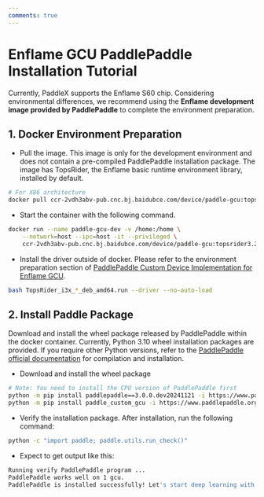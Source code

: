 ```yaml
---
comments: true
---
```


# Enflame GCU PaddlePaddle Installation Tutorial

Currently, PaddleX supports the Enflame S60 chip. Considering environmental differences, we recommend using the <b>Enflame development image provided by PaddlePaddle</b> to complete the environment preparation.

## 1. Docker Environment Preparation
* Pull the image. This image is only for the development environment and does not contain a pre-compiled PaddlePaddle installation package. The image has TopsRider, the Enflame basic runtime environment library, installed by default.
```bash
# For X86 architecture
docker pull ccr-2vdh3abv-pub.cnc.bj.baidubce.com/device/paddle-gcu:topsrider3.2.109-ubuntu20-x86_64-gcc84
```
* Start the container with the following command.
```bash
docker run --name paddle-gcu-dev -v /home:/home \
    --network=host --ipc=host -it --privileged \
    ccr-2vdh3abv-pub.cnc.bj.baidubce.com/device/paddle-gcu:topsrider3.2.109-ubuntu20-x86_64-gcc84 /bin/bash
```
* Install the driver outside of docker. Please refer to the environment preparation section of [PaddlePaddle Custom Device Implementation for Enflame GCU](https://github.com/PaddlePaddle/PaddleCustomDevice/blob/develop/backends/gcu/README.md).
```bash
bash TopsRider_i3x_*_deb_amd64.run --driver --no-auto-load
```
## 2. Install Paddle Package
Download and install the wheel package released by PaddlePaddle within the docker container. Currently, Python 3.10 wheel installation packages are provided. If you require other Python versions, refer to the [PaddlePaddle official documentation](https://www.paddlepaddle.org.cn/en/install/quick) for compilation and installation.

* Download and install the wheel package
```bash
# Note: You need to install the CPU version of PaddlePaddle first
python -m pip install paddlepaddle==3.0.0.dev20241121 -i https://www.paddlepaddle.org.cn/packages/nightly/cpu/
python -m pip install paddle_custom_gcu -i https://www.paddlepaddle.org.cn/packages/nightly/gcu/
```
* Verify the installation package. After installation, run the following command:
```bash
python -c "import paddle; paddle.utils.run_check()"
```
* Expect to get output like this:
```bash
Running verify PaddlePaddle program ...
PaddlePaddle works well on 1 gcu.
PaddlePaddle is installed successfully! Let's start deep learning with PaddlePaddle now.
```
